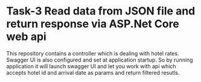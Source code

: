 # Task-3 Read data from JSON file and return response via ASP.Net Core web api
This repository contains a controller which is dealing with hotel rates. Swagger UI is also configured and set at application startup. So by running application it will launch swagger UI and let you work with api which accepts hotel id and arrival date as params and return filtered resutls.

